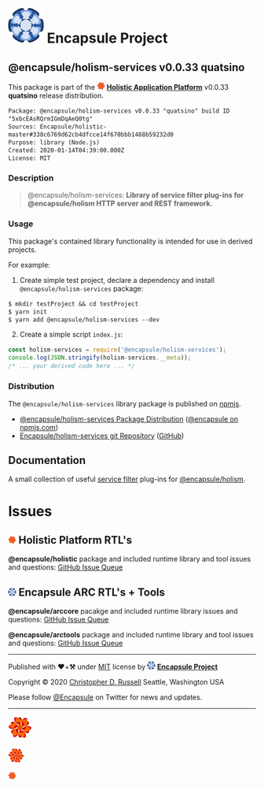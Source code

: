 # [![Encapsule Project](ASSETS/blue-burst-encapsule.io-icon-72x72.png "Encapsule Project")](https://encapsule.io) Encapsule Project

## @encapsule/holism-services v0.0.33 quatsino

This package is part of the  [![@encapsule/holistic](ASSETS/encapsule-holistic-16x16.png "@encapsule/holistic")](https://github.com/Encapsule/holistic) [**Holistic Application Platform**](https://encapsule.io/docs/holistic) v0.0.33 **quatsino** release distribution.

```
Package: @encapsule/holism-services v0.0.33 "quatsino" build ID "5xbcEAsRQrmIGmDqAeQ0tg"
Sources: Encapsule/holistic-master#338c6769d62cb4dfcce14f670bbb1488b59232d0
Purpose: library (Node.js)
Created: 2020-01-14T04:39:00.000Z
License: MIT
```

### Description

> @encapsule/holism-services: **Library of service filter plug-ins for @encapsule/holism HTTP server and REST framework.**

### Usage

This package's contained library functionality is intended for use in derived projects.

For example:

1. Create simple test project, declare a dependency and install `@encapsule/holism-services` package:

```
$ mkdir testProject && cd testProject
$ yarn init
$ yarn add @encapsule/holism-services --dev
```

2. Create a simple script `index.js`:

```JavaScript
const holism-services = require('@encapsule/holism-services');
console.log(JSON.stringify(holism-services.__meta));
/* ... your derived code here ... */
```

### Distribution

The `@encapsule/holism-services` library package is published on [npmjs](https://npmjs.com).

- [@encapsule/holism-services Package Distribution](https://npmjs.com/package/@encapsule/holism-services/v/0.0.33) ([@encapsule on npmjs.com](https://www.npmjs.com/org/encapsule))
- [Encapsule/holism-services git Repository](https://github.com/Encapsule/holism-services) ([GitHub](https://github.com/Encapsule))

## Documentation

A small collection of useful [service filter](https://encapsule.io/docs/holism/services) plug-ins for [@encapsule/holism](https://encapsule.io/docs/holism).

# Issues

## [![encapsule/holistic](ASSETS/encapsule-holistic-16x16.png "@encapsule/holistic")](https://encapsule.io/docs/holistic) Holistic Platform RTL's

**@encapsule/holistic** package and included runtime library and tool issues and questions: [GitHub Issue Queue](https://github.com/Encapsule/holistic/issues)

## [![@encapsule/arccore](ASSETS/blue-burst-encapsule.io-icon-16x16.png "@encapsule/arccore")](https://encapsule.io/docs/ARCcore) Encapsule ARC RTL's + Tools

**@encapsule/arccore** pacakge and included runtime library issues and questions: [GitHub Issue Queue](https://github.com/Encapsule/ARCcore/issues)

**@encapsule/arctools** package and included runtime library and tool issues and questions: [GitHub Issue Queue](https://github.com/Encapsule/ARCtools/issues)

<hr>

Published with **&#x2764;**+**&#x2692;** under [MIT](LICENSE) license by [![Encapsule Project GitHub](ASSETS/blue-burst-encapsule.io-icon-16x16.png "Encapsule Project GitHub")](https://github.com/encapsule) [**Encapsule Project**](https://encapsule.io)

Copyright &copy; 2020 [Christopher D. Russell](https://github.com/ChrisRus) Seattle, Washington USA

Please follow [@Encapsule](https://twitter.com/encapsule) on Twitter for news and updates.

<hr>

[![encapsule/holistic](ASSETS/encapsule-holistic-48x48.png "@encapsule/holistic")](https://encapsule.io/docs/holistic)

[![encapsule/holistic](ASSETS/encapsule-holistic-32x32.png "@encapsule/holistic")](https://encapsule.io/docs/holistic)

[![encapsule/holistic](ASSETS/encapsule-holistic-16x16.png "@encapsule/holistic")](https://encapsule.io/docs/holistic)